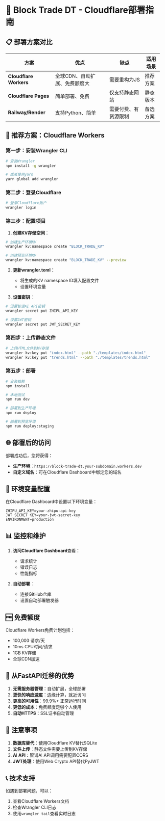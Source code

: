 # 🚀 Block Trade DT - Cloudflare部署指南

## 📋 部署方案对比

| 方案 | 优点 | 缺点 | 适用场景 |
|------|------|------|----------|
| **Cloudflare Workers** | 全球CDN、自动扩展、免费额度大 | 需要重构为JS | 推荐方案 |
| **Cloudflare Pages** | 简单部署、免费 | 仅支持静态网站 | 静态版本 |
| **Railway/Render** | 支持Python、简单 | 需要付费、有资源限制 | 备选方案 |

## 🎯 推荐方案：Cloudflare Workers

### 第一步：安装Wrangler CLI

```bash
# 安装Wrangler
npm install -g wrangler

# 或者使用yarn
yarn global add wrangler
```

### 第二步：登录Cloudflare

```bash
# 登录Cloudflare账户
wrangler login
```

### 第三步：配置项目

1. **创建KV存储空间**：
```bash
# 创建生产环境KV
wrangler kv:namespace create "BLOCK_TRADE_KV"

# 创建预览环境KV
wrangler kv:namespace create "BLOCK_TRADE_KV" --preview
```

2. **更新wrangler.toml**：
   - 将生成的KV namespace ID填入配置文件
   - 设置环境变量

3. **设置密钥**：
```bash
# 设置智谱AI API密钥
wrangler secret put ZHIPU_API_KEY

# 设置JWT密钥
wrangler secret put JWT_SECRET_KEY
```

### 第四步：上传静态文件

```bash
# 上传HTML文件到KV存储
wrangler kv:key put "index.html" --path "./templates/index.html"
wrangler kv:key put "trends.html" --path "./templates/trends.html"
```

### 第五步：部署

```bash
# 安装依赖
npm install

# 本地测试
npm run dev

# 部署到生产环境
npm run deploy

# 部署到预览环境
npm run deploy:staging
```

## 🌐 部署后的访问

部署成功后，您将获得：
- **生产环境**：`https://block-trade-dt.your-subdomain.workers.dev`
- **自定义域名**：可在Cloudflare Dashboard中绑定您的域名

## 🔧 环境变量配置

在Cloudflare Dashboard中设置以下环境变量：

```
ZHIPU_API_KEY=your-zhipu-api-key
JWT_SECRET_KEY=your-jwt-secret-key
ENVIRONMENT=production
```

## 📊 监控和维护

1. **访问Cloudflare Dashboard**查看：
   - 请求统计
   - 错误日志
   - 性能指标

2. **自动部署**：
   - 连接GitHub仓库
   - 设置自动部署触发器

## 🆓 免费额度

Cloudflare Workers免费计划包括：
- 100,000 请求/天
- 10ms CPU时间/请求
- 1GB KV存储
- 全球CDN加速

## 🔄 从FastAPI迁移的优势

1. **无需服务器管理**：自动扩展，全球部署
2. **更快的响应速度**：边缘计算，就近访问
3. **更高的可用性**：99.9%+ 正常运行时间
4. **更低的成本**：免费额度足够个人使用
5. **自动HTTPS**：SSL证书自动管理

## 🚨 注意事项

1. **数据库替代**：使用Cloudflare KV替代SQLite
2. **文件上传**：静态文件需要上传到KV存储
3. **AI API**：智谱AI API调用需要配置CORS
4. **JWT处理**：使用Web Crypto API替代PyJWT

## 📞 技术支持

如遇到部署问题，可以：
1. 查看Cloudflare Workers文档
2. 检查Wrangler CLI日志
3. 使用`wrangler tail`查看实时日志
